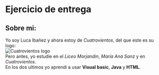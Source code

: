 # Ejercicio de entrega
## Sobre mi:
Yo soy Luca Ibañez y ahora estoy de *Cuatrovientos*, del que este es su logo:  
![Cuatrovientos logo](https://cuatrovientos.org/wp-content/uploads/2025/01/LOGO-CENTRO-INTEGRADO-CUATROVIENTOS-300x115-2.png)  
Pero antes, yo estudie en el *Liceo Morjandin*, *Maria Ana Sanz* y en *Cuatrovientos*.  
En los dos ultimos yo aprendi a usar **Visual basic**, **Java** y **HTML**.
